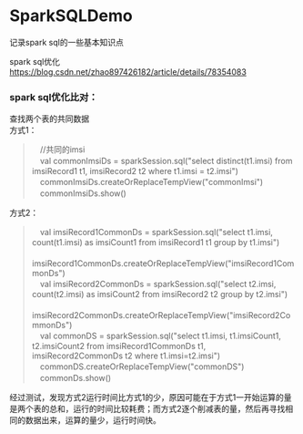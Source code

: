 # SparkSQLDemo
记录spark sql的一些基本知识点

spark sql优化<br/>
https://blog.csdn.net/zhao897426182/article/details/78354083

### spark sql优化比对：
查找两个表的共同数据<br/>
方式1：<br/>
>　//共同的imsi<br/>
　val commonImsiDs = sparkSession.sql("select distinct(t1.imsi) from imsiRecord1 t1, imsiRecord2 t2 where t1.imsi = t2.imsi")<br/>
　commonImsiDs.createOrReplaceTempView("commonImsi")<br/>
　commonImsiDs.show()<br/>
 
方式2：<br/>
>　val imsiRecord1CommonDs = sparkSession.sql("select t1.imsi, count(t1.imsi) as imsiCount1 from imsiRecord1 t1 group by t1.imsi")<br/>
　imsiRecord1CommonDs.createOrReplaceTempView("imsiRecord1CommonDs")<br/>
　val imsiRecord2CommonDs = sparkSession.sql("select t2.imsi, count(t2.imsi) as imsiCount2 from imsiRecord2 t2 group by t2.imsi")<br/>　　　　
　imsiRecord2CommonDs.createOrReplaceTempView("imsiRecord2CommonDs")<br/>
　val commonDS = sparkSession.sql("select t1.imsi, t1.imsiCount1, t2.imsiCount2 from imsiRecord1CommonDs t1, imsiRecord2CommonDs t2 where t1.imsi=t2.imsi")<br/>
　commonDS.createOrReplaceTempView("commonDS")<br/>
　commonDs.show()<br/>
 
经过测试，发现方式2运行时间比方式1的少，原因可能在于方式1一开始运算的量是两个表的总和，运行的时间比较耗费；而方式2逐个削减表的量，然后再寻找相同的数据出来，运算的量少，运行时间快。
